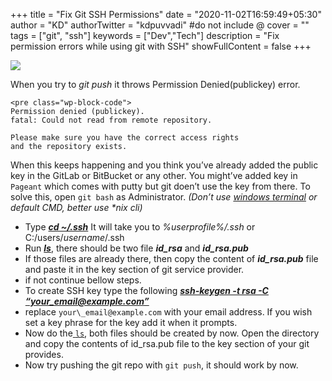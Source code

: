 +++
title = "Fix Git SSH Permissions"
date = "2020-11-02T16:59:49+05:30"
author = "KD"
authorTwitter = "kdpuvvadi" #do not include @
cover = ""
tags = ["git", "ssh"]
keywords = ["Dev","Tech"]
description = "Fix permission errors while using git with SSH"
showFullContent = false
+++

![](/image/gitlab-access-denied-publickey.jpg)

When you try to *git push* it throws Permission Denied(publickey) error.

```
<pre class="wp-block-code">
Permission denied (publickey).
fatal: Could not read from remote repository.

Please make sure you have the correct access rights
and the repository exists.
```

When this keeps happening and you think you’ve already added the public key in the GitLab or BitBucket or any other. You might’ve added key in `Pageant` which comes with putty but git doen’t use the key from there. To solve this, open `git bash` as Administrator. *(Don’t use [windows terminal](https://kd.puvvadi.me/launch-windows-terminal-from-cmd/) or default CMD, better use \*nix cli)*

- Type **<span style="text-decoration: underline;">*cd ~/.ssh*</span>** It will take you to *%userprofile%/.ssh* or C:/users/*username*/.ssh
- Run *<span style="text-decoration: underline;">**ls**</span>*, there should be two file ***id\_rsa*** and ***id\_rsa.pub***
- If those files are already there, then copy the content of ***id\_rsa.pub*** file and paste it in the key section of git service provider.
- if not continue bellow steps.
- To create SSH key type the following ***<span style="text-decoration: underline;">ssh-keygen -t rsa -C “your\_email@example.com”</span>***
- replace `your\_email@example.com` with your email address. If you wish set a key phrase for the key add it when it prompts.
- Now do the<span style="text-decoration: underline;"> `ls`</span>, both files should be created by now. Open the directory and copy the contents of id\_rsa.pub file to the key section of your git provides.
- Now try pushing the git repo with `git push`, it should work by now.